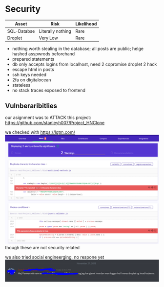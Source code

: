# Security

| Asset | Risk | Likelihood |
| --- | --- | --- |
| SQL-Databse | Literally nothing | Rare |
| Droplet | Very Low | Rare |

- nothing worth stealing in the database; all posts are public; helge hashed asspwrods beforehand
- prepared statements
- db only accepts logins from localhost, need 2 copromise droplet 2 hack
- escape html in posts
- ssh keys needed
- 2fa on digitalocean
- stateless
- no stack traces exposed to frontend

## Vulnberaribitlies

our asignment was to ATTACK this project: https://github.com/stanleyh007/Project_HNClone

we checked with https://lgtm.com/
![](scan.PNG)
though these are not security related

we also tried social engineerging, no respone yet
![](soceng.PNG)

